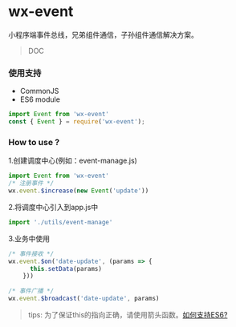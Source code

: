 # wx-event
小程序端事件总线，兄弟组件通信，子孙组件通信解决方案。

> DOC
### 使用支持
- CommonJS
- ES6 module
```javascript
import Event from 'wx-event'
const { Event } = require('wx-event');
```

### How to use ?
1.创建调度中心(例如：event-manage.js)
```javascript
import Event from 'wx-event'
/* 注册事件 */
wx.event.$increase(new Event('update')) 
```
2.将调度中心引入到app.js中
```javascript
import './utils/event-manage'
```
3.业务中使用
```javascript
/* 事件接收 */
wx.event.$on('date-update', (params => {
      this.setData(params)
    }))
    
/* 事件广播 */ 
wx.event.$broadcast('date-update', params)  
```
> tips: 为了保证this的指向正确，请使用箭头函数。[如何支持ES6?](https://www.babeljs.cn/docs/)
